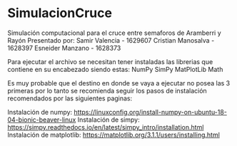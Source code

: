 # SimulacionCruce
Simulación computacional para el cruce entre semaforos de Aramberri y Rayón 
Presentado por:
Samir Valencia - 1629607
Cristian Manosalva - 1628397
Esneider Manzano - 1628373


Para ejecutar el archivo se necesitan tener instaladas las librerias que contiene en su encabezado siendo estas:
NumPy
SimPy
MatPlotLib
Math

Es muy probable que el destino en donde se vaya a ejecutar no posea las 3 primeras por lo tanto se recomienda seguir los pasos de instalación recomendados por las siguientes paginas:

Instalación de numpy:
https://linuxconfig.org/install-numpy-on-ubuntu-18-04-bionic-beaver-linux
Instalación de simpy:
https://simpy.readthedocs.io/en/latest/simpy_intro/installation.html
Instalación de matplotlib:
https://matplotlib.org/3.1.1/users/installing.html
